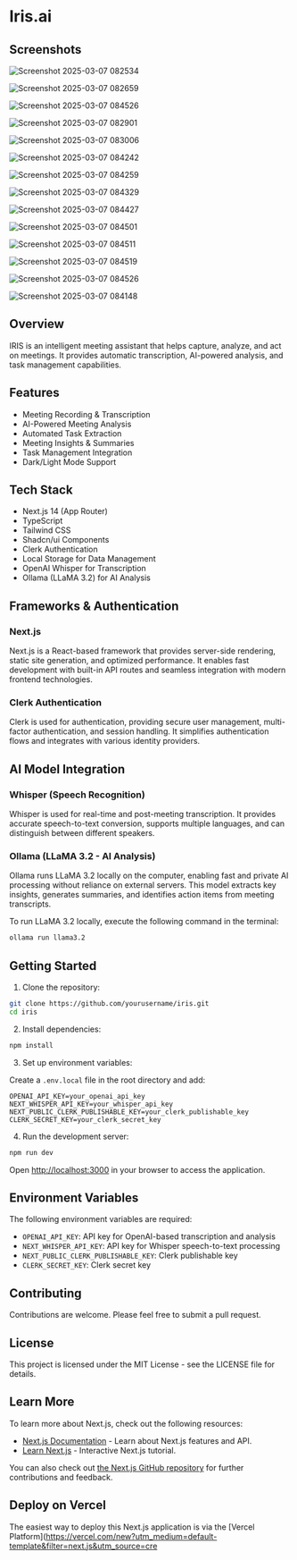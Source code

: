 # Iris.ai

## Screenshots

![Screenshot 2025-03-07 082534](https://github.com/user-attachments/assets/5242b4d2-3eb0-4cce-bd95-16eb9f3f8e05)


![Screenshot 2025-03-07 082659](https://github.com/user-attachments/assets/ed226721-5350-49c6-a908-cc8445c8938f)


![Screenshot 2025-03-07 084526](https://github.com/user-attachments/assets/2c10d0b2-f5bd-494f-9e1d-0147fe44437b)


![Screenshot 2025-03-07 082901](https://github.com/user-attachments/assets/042e5b18-74fc-4458-9c24-0c8189a9bef8)


![Screenshot 2025-03-07 083006](https://github.com/user-attachments/assets/4c7a7128-0f96-4d16-ac3b-1a1fd759c6d8)


![Screenshot 2025-03-07 084242](https://github.com/user-attachments/assets/7fe18fb3-87e5-4649-bde8-be78ccb6f855)


![Screenshot 2025-03-07 084259](https://github.com/user-attachments/assets/be467733-43b2-463f-a079-ee6c423ad353)


![Screenshot 2025-03-07 084329](https://github.com/user-attachments/assets/14f754ac-5bdc-417f-b8c3-352a92ee7825)


![Screenshot 2025-03-07 084427](https://github.com/user-attachments/assets/f4752315-b745-4e5f-a480-e6f160d2cb93)


![Screenshot 2025-03-07 084501](https://github.com/user-attachments/assets/0136f9d6-51bc-4bac-9716-3ba418005b8d)


![Screenshot 2025-03-07 084511](https://github.com/user-attachments/assets/495df72c-cafa-4f74-832c-71f4ea6e3f41)


![Screenshot 2025-03-07 084519](https://github.com/user-attachments/assets/30f325b7-7fe7-4f84-ad8e-1e0bd7a8f044)


![Screenshot 2025-03-07 084526](https://github.com/user-attachments/assets/efb14157-9b97-4150-99f9-509cdcd78fdd)


![Screenshot 2025-03-07 084148](https://github.com/user-attachments/assets/940ffe99-93c9-40e2-a4a6-68ab7dfd3382)













## Overview

IRIS is an intelligent meeting assistant that helps capture, analyze, and act on meetings. It provides automatic transcription, AI-powered analysis, and task management capabilities.

## Features

- Meeting Recording & Transcription
- AI-Powered Meeting Analysis
- Automated Task Extraction
- Meeting Insights & Summaries
- Task Management Integration
- Dark/Light Mode Support

## Tech Stack

- Next.js 14 (App Router)
- TypeScript
- Tailwind CSS
- Shadcn/ui Components
- Clerk Authentication
- Local Storage for Data Management
- OpenAI Whisper for Transcription
- Ollama (LLaMA 3.2) for AI Analysis

## Frameworks & Authentication

### Next.js
Next.js is a React-based framework that provides server-side rendering, static site generation, and optimized performance. It enables fast development with built-in API routes and seamless integration with modern frontend technologies.

### Clerk Authentication
Clerk is used for authentication, providing secure user management, multi-factor authentication, and session handling. It simplifies authentication flows and integrates with various identity providers.

## AI Model Integration

### Whisper (Speech Recognition)
Whisper is used for real-time and post-meeting transcription. It provides accurate speech-to-text conversion, supports multiple languages, and can distinguish between different speakers.

### Ollama (LLaMA 3.2 - AI Analysis)
Ollama runs LLaMA 3.2 locally on the computer, enabling fast and private AI processing without reliance on external servers. This model extracts key insights, generates summaries, and identifies action items from meeting transcripts.

To run LLaMA 3.2 locally, execute the following command in the terminal:

```bash
ollama run llama3.2
```

## Getting Started

1. Clone the repository:

```bash
git clone https://github.com/yourusername/iris.git
cd iris
```

2. Install dependencies:

```bash
npm install
```

3. Set up environment variables:

Create a `.env.local` file in the root directory and add:

```env
OPENAI_API_KEY=your_openai_api_key
NEXT_WHISPER_API_KEY=your_whisper_api_key
NEXT_PUBLIC_CLERK_PUBLISHABLE_KEY=your_clerk_publishable_key
CLERK_SECRET_KEY=your_clerk_secret_key
```

4. Run the development server:

```bash
npm run dev
```

Open [http://localhost:3000](http://localhost:3000) in your browser to access the application.

## Environment Variables

The following environment variables are required:

- `OPENAI_API_KEY`: API key for OpenAI-based transcription and analysis
- `NEXT_WHISPER_API_KEY`: API key for Whisper speech-to-text processing
- `NEXT_PUBLIC_CLERK_PUBLISHABLE_KEY`: Clerk publishable key
- `CLERK_SECRET_KEY`: Clerk secret key

## Contributing

Contributions are welcome. Please feel free to submit a pull request.

## License

This project is licensed under the MIT License - see the LICENSE file for details.

## Learn More

To learn more about Next.js, check out the following resources:

- [Next.js Documentation](https://nextjs.org/docs) - Learn about Next.js features and API.
- [Learn Next.js](https://nextjs.org/learn) - Interactive Next.js tutorial.

You can also check out [the Next.js GitHub repository](https://github.com/vercel/next.js) for further contributions and feedback.

## Deploy on Vercel

The easiest way to deploy this Next.js application is via the [Vercel Platform](https://vercel.com/new?utm_medium=default-template&filter=next.js&utm_source=cre
